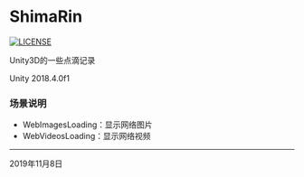 # ShimaRin
[![LICENSE](https://img.shields.io/badge/license-Anti%20996-blue.svg)](https://github.com/996icu/996.ICU/blob/master/LICENSE)

 Unity3D的一些点滴记录

 Unity 2018.4.0f1

 ### 场景说明

- WebImagesLoading：显示网络图片
- WebVideosLoading：显示网络视频

----------

2019年11月8日
